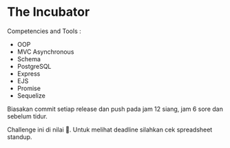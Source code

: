 # The Incubator

Competencies and Tools :
- OOP
- MVC Asynchronous
- Schema
- PostgreSQL
- Express
- EJS
- Promise	
- Sequelize

Biasakan commit setiap release dan push pada jam 12 siang, jam 6 sore dan sebelum tidur.

Challenge ini di nilai 💯.
Untuk melihat deadline silahkan cek spreadsheet standup.
